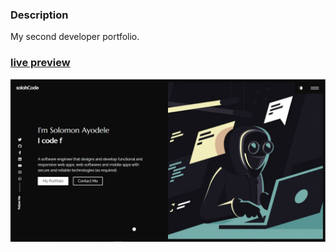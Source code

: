 ### Description

My second developer portfolio.

### [live preview](https://solohcode.surge.sh)

[![react portfoiio](src/assets/images/page.jpg)](https://solohcode.surge.sh)
